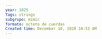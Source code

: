 ```yaml
---
year: 1825
Tags: strings
subgrupo: mimic
formato: octeto de cuerdas
Created time: December 10, 2020 10:53 AM
---
```

